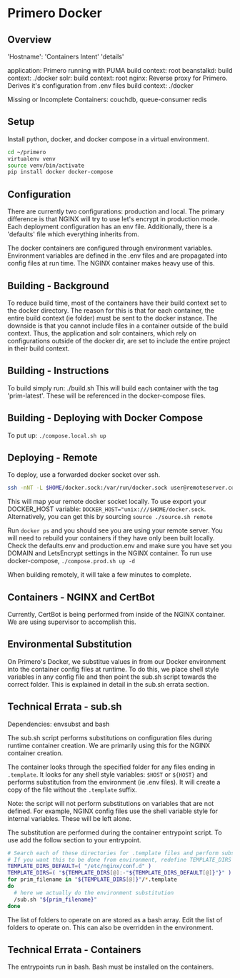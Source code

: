 
# Primero Docker

## Overview

'Hostname': 'Containers Intent'
'details'

application: Primero running with PUMA
    build context: root
beanstalkd:
    build context: ./docker
solr:
    build context: root
nginx: Reverse proxy for Primero.
    Derives it's configuration from .env files
    build context: ./docker

Missing or Incomplete Containers: couchdb, queue-consumer redis

## Setup

Install python, docker, and docker compose in a virtual environment.

```bash
cd ~/primero
virtualenv venv
source venv/bin/activate
pip install docker docker-compose
```

## Configuration

There are currently two configurations: production and local. The primary
difference is that NGINX will try to use let's encrypt in production mode.
Each deployment configuration has an env file. Additionally, there is a
'defaults' file which everything inherits from.

The docker containers are configured through environment variables. Environment
variables are defined in the .env files and are propagated into config files at
run time. The NGINX container makes heavy use of this.

## Building - Background

To reduce build time, most of the containers have their build context set to the
docker directory. The reason for this is that for each container, the entire
build context (ie folder) must be sent to the docker instance. The downside is
that you cannot include files in a container outside of the build context. Thus,
the application and solr containers, which rely on configurations outside of the
docker dir, are set to include the entire project in their build context.

## Building - Instructions

To build simply run: ./build.sh
This will build each container with the tag 'prim-latest'. These will be
referenced in the docker-compose files.

## Building - Deploying with Docker Compose

To put up: `./compose.local.sh up`

## Deploying - Remote

To deploy, use a forwarded docker socket over ssh.

```bash
ssh -nNT -L $HOME/docker.sock:/var/run/docker.sock user@remoteserver.com
```

This will map your remote docker socket locally. To use export your DOCKER_HOST
variable: `DOCKER_HOST="unix:///$HOME/docker.sock`. Alternatively, you can get
this by sourcing `source ./source.sh remote`

Run `docker ps` and you should see you are using your remote server. You will
need to rebuild your containers if they have only been built locally. Check the
defaults.env and production.env and make sure you have set you DOMAIN and
LetsEncrypt settings in the NGINX container. To run use docker-compose,
`./compose.prod.sh up -d`

When building remotely, it will take a few minutes to complete.

## Containers - NGINX and CertBot

Currently, CertBot is being performed from inside of the NGINX container. We are
using supervisor to accomplish this.

## Environmental Substitution

On Primero's Docker, we substitue values in from our Docker environment
into the container config files at runtime. To do this, we place shell style
variables in any config file and then point the sub.sh script towards the
correct folder. This is explained in detail in the sub.sh errata section.

## Technical Errata - sub.sh

Dependencies: envsubst and bash

The sub.sh script performs substitutions on configuration files during runtime
container creation. We are primarily using this for the NGINX container
creation.

The container looks through the specified folder for any files ending in
`.template`. It looks for any shell style variables: `$HOST` or `${HOST}` and
performs substitution from the environment (ie .env files). It will create a
copy of the file without the `.template` suffix.

Note: the script will not perform substitutions on variables that are not
defined. For example, NGINX config files use the shell variable style for
internal variables. These will be left alone.

The substitution are performed during the container entrypoint script. To use
add the follow section to your entrypoint.

```bash
# Search each of these directories for .template files and perform substitution
# If you want this to be done from environment, redefine TEMPLATE_DIRS not
TEMPLATE_DIRS_DEFAULT=( "/etc/nginx/conf.d" )
TEMPLATE_DIRS=( "${TEMPLATE_DIRS[@]:-"${TEMPLATE_DIRS_DEFAULT[@]}"}" )
for prim_filename in "${TEMPLATE_DIRS[@]}"/*.template
do
  # here we actually do the environment substitution
  /sub.sh "${prim_filename}"
done
```

The list of folders to operate on are stored as a bash array. Edit the list of
folders to operate on. This can also be overridden in the environment.

## Technical Errata - Containers

The entrypoints run in bash. Bash must be installed on the containers.

